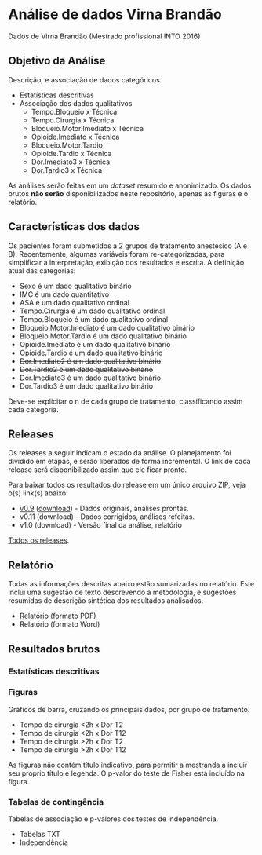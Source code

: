 # Análise de dados Virna Brandão

Dados de Virna Brandão (Mestrado profissional INTO 2016)

## Objetivo da Análise

Descrição, e associação de dados categóricos.

- Estatísticas descritivas
- Associação dos dados qualitativos
  - Tempo.Bloqueio x Técnica
  - Tempo.Cirurgia x Técnica
  - Bloqueio.Motor.Imediato x Técnica
  - Opioide.Imediato x Técnica
  - Bloqueio.Motor.Tardio
  - Opioide.Tardio x Técnica
  - Dor.Imediato3 x Técnica
  - Dor.Tardio3 x Técnica

As análises serão feitas em um *dataset* resumido e anonimizado.
Os dados brutos **não serão** disponibilizados neste repositório, apenas as figuras e o relatório.

## Características dos dados

Os pacientes foram submetidos a 2 grupos de tratamento anestésico (A e B).
Recentemente, algumas variáveis foram re-categorizadas, para simplificar a interpretação, exibição dos resultados e escrita.
A definição atual das categorias:

- Sexo é um dado qualitativo binário
- IMC é um dado quantitativo
- ASA é um dado qualitativo ordinal
- Tempo.Cirurgia é um dado qualitativo ordinal
- Tempo.Bloqueio é um dado qualitativo ordinal
- Bloqueio.Motor.Imediato é um dado qualitativo binário
- Bloqueio.Motor.Tardio é um dado qualitativo binário
- Opioide.Imediato é um dado qualitativo binário
- Opioide.Tardio é um dado qualitativo binário
- ~~Dor.Imediato2 é um dado qualitativo binário~~
- ~~Dor.Tardio2 é um dado qualitativo binário~~
- Dor.Imediato3 é um dado qualitativo binário
- Dor.Tardio3 é um dado qualitativo binário

Deve-se explicitar o n de cada grupo de tratamento, classificando assim cada categoria.

## Releases

Os releases a seguir indicam o estado da análise.
O planejamento foi dividido em etapas, e serão liberados de forma incremental.
O link de cada release será disponibilizado assim que ele ficar pronto.

Para baixar todos os resultados do release em um único arquivo ZIP, veja o(s) link(s) abaixo:

- [v0.9][] ([download][download-v0.9]) - Dados originais, análises prontas.
- v0.11 (download) - Dados corrigidos, análises refeitas.
- v1.0 (download) - Versão final da análise, relatório

[Todos os releases][].

[v0.9]: https://github.com/philsf-biostat/analise_dados_VB_2016/releases/tag/v0.9
[download-v0.9]: https://github.com/philsf-biostat/analise_dados_VB_2016/archive/v0.9.zip
[Todos os releases]: https://github.com/philsf-biostat/analise_dados_VB_2016/releases

## Relatório

Todas as informações descritas abaixo estão sumarizadas no relatório.
Este inclui uma sugestão de texto descrevendo a metodologia, e sugestões resumidas de descrição sintética dos resultados analisados.

- Relatório (formato PDF)
- Relatório (formato Word)

## Resultados brutos

### Estatísticas descritivas

### Figuras

Gráficos de barra, cruzando os principais dados, por grupo de tratamento.

- Tempo de cirurgia <2h x Dor T2
- Tempo de cirurgia <2h x Dor T12
- Tempo de cirurgia >2h x Dor T2
- Tempo de cirurgia >2h x Dor T12

As figuras não contém título indicativo, para permitir a mestranda a incluir seu próprio título e legenda. O p-valor do teste de Fisher está incluído na figura.

### Tabelas de contingência

Tabelas de associação e p-valores dos testes de independência.

- Tabelas TXT
- Independência

[Tabelas TXT]: resultados/tc.txt
[Independência]: resultados/diferencas-tc.md
